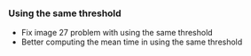 ### Using the same threshold
- Fix image $27$ problem with using the same threshold
- Better computing the mean time in using the same threshold
